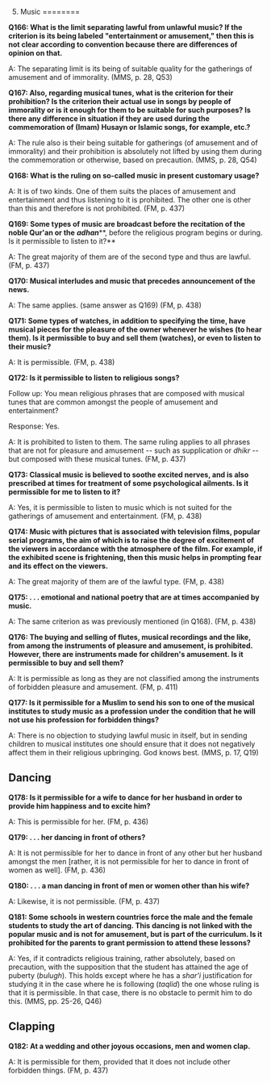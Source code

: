 5. Music
========

**Q166: What is the limit separating lawful from unlawful music? If the
criterion is its being labeled "entertainment or amusement," then this
is not clear according to convention because there are differences of
opinion on that.**

A: The separating limit is its being of suitable quality for the
gatherings of amusement and of immorality. (MMS, p. 28, Q53)

**Q167: Also, regarding musical tunes, what is the criterion for their
prohibition? Is the criterion their actual use in songs by people of
immorality or is it enough for them to be suitable for such purposes? Is
there any difference in situation if they are used during the
commemoration of (Imam) Husayn or Islamic songs, for example, etc.?**

A: The rule also is their being suitable for gatherings (of amusement
and of immorality) and their prohibition is absolutely not lifted by
using them during the commemoration or otherwise, based on precaution.
(MMS, p. 28, Q54)

**Q168: What is the ruling on so-called music in present customary
usage?**

A: It is of two kinds. One of them suits the places of amusement and
entertainment and thus listening to it is prohibited. The other one is
other than this and therefore is not prohibited. (FM, p. 437)

**Q169: Some types of music are broadcast before the recitation of the
noble Qur'an or the** ***adhan*****, before the religious program begins
or during. Is it permissible to listen to it?**

A: The great majority of them are of the second type and thus are
lawful. (FM, p. 437)

**Q170: Musical interludes and music that precedes announcement of the
news.**

A: The same applies. (same answer as Q169) (FM, p. 438)

**Q171: Some types of watches, in addition to specifying the time, have
musical pieces for the pleasure of the owner whenever he wishes (to hear
them). Is it permissible to buy and sell them (watches), or even to
listen to their music?**

A: It is permissible. (FM, p. 438)

**Q172: Is it permissible to listen to religious songs?**

Follow up: You mean religious phrases that are composed with musical
tunes that are common amongst the people of amusement and entertainment?

Response: Yes.

A: It is prohibited to listen to them. The same ruling applies to all
phrases that are not for pleasure and amusement -- such as supplication
or *dhikr --* but composed with these musical tunes. (FM, p. 437)

**Q173: Classical music is believed to soothe excited nerves, and is
also prescribed at times for treatment of some psychological ailments.
Is it permissible for me to listen to it?**

A: Yes, it is permissible to listen to music which is not suited for the
gatherings of amusement and entertainment. (FM, p. 438)

**Q174: Music with pictures that is associated with television films,
popular serial programs, the aim of which is to raise the degree of
excitement of the viewers in accordance with the atmosphere of the film.
For example, if the exhibited scene is frightening, then this music
helps in prompting fear and its effect on the viewers.**

A: The great majority of them are of the lawful type. (FM, p. 438)

**Q175: . . . emotional and national poetry that are at times
accompanied by music.**

A: The same criterion as was previously mentioned (in Q168). (FM, p.
438)

**Q176: The buying and selling of flutes, musical recordings and the
like, from among the instruments of pleasure and amusement, is
prohibited. However, there are instruments made for children's
amusement. Is it permissible to buy and sell them?**

A: It is permissible as long as they are not classified among the
instruments of forbidden pleasure and amusement. (FM, p. 411)

**Q177: Is it permissible for a Muslim to send his son to one of the
musical institutes to study music as a profession under the condition
that he will not use his profession for forbidden things?**

A: There is no objection to studying lawful music in itself, but in
sending children to musical institutes one should ensure that it does
not negatively affect them in their religious upbringing. God knows
best. (MMS, p. 17, Q19)

Dancing
-------

**Q178: Is it permissible for a wife to dance for her husband in order
to provide him happiness and to excite him?**

A: This is permissible for her. (FM, p. 436)

**Q179: . . . her dancing in front of others?**

A: It is not permissible for her to dance in front of any other but her
husband amongst the men [rather, it is not permissible for her to dance
in front of women as well]. (FM, p. 436)

**Q180: . . . a man dancing in front of men or women other than his
wife?**

A: Likewise, it is not permissible. (FM, p. 437)

**Q181: Some schools in western countries force the male and the female
students to study the art of dancing. This dancing is not linked with
the popular music and is not for amusement, but is part of the
curriculum. Is it prohibited for the parents to grant permission to
attend these lessons?**

A: Yes, if it contradicts religious training, rather absolutely, based
on precaution, with the supposition that the student has attained the
age of puberty (*bulugh*). This holds except where he has a *shar'i*
justification for studying it in the case where he is following
(*taqlid*) the one whose ruling is that it is permissible. In that case,
there is no obstacle to permit him to do this. (MMS, pp. 25-26, Q46)

Clapping
--------

**Q182: At a wedding and other joyous occasions, men and women clap.**

A: It is permissible for them, provided that it does not include other
forbidden things. (FM, p. 437)


